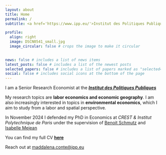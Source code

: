 ```yaml
---
layout: about
title: Home
permalink: /
subtitle: <a href='https://www.ipp.eu/'>Institut des Politiques Publiques</a>

profile:
  align: right
  image: DSCN0541_small.jpg
  image_circular: false # crops the image to make it circular
 

news: false # includes a list of news items
latest_posts: false # includes a list of the newest posts
selected_papers: false # includes a list of papers marked as "selected={true}"
social: false # includes social icons at the bottom of the page
---
```


I am a Senior Research Economist at the <a href='https://www.ipp.eu/'>***Institut des Politiques Publiques***</a>

My research topics are **labor economics and economic geography**. I am also increasingly interested in topics in **environmental economics**, which I aim to study from a labor and spatial perspective.

In November 2024 I defended my PhD in Economics at *CREST & Institut Polytechnique de Paris* under the supervision of <a href='https://sites.google.com/site/benoitschmutz/'>Benoit Schmutz</a> and <a href='http://www.isabellemejean.com/'>Isabelle Mejean</a>

You can find my full CV <a href='https://drive.google.com/file/d/1hMRicrYkQpj1WdExWVBfnOagIF7oAP_g/view?usp=drive_link'>**here**</a>

Reach out at maddalena.conte@ipp.eu


